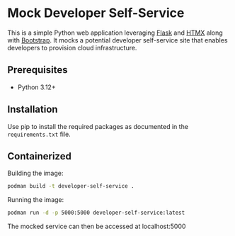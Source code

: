 # Mock Developer Self-Service
This is a simple Python web application leveraging [Flask](https://flask.palletsprojects.com/en/3.0.x/) and [HTMX](https://htmx.org/) along with [Bootstrap](https://getbootstrap.com/).
It mocks a potential developer self-service site that enables developers to provision cloud infrastructure.

## Prerequisites
- Python 3.12+

## Installation
Use pip to install the required packages as documented in the `requirements.txt` file.

## Containerized

Building the image:
```bash
podman build -t developer-self-service .
```

Running the image:
```bash
podman run -d -p 5000:5000 developer-self-service:latest
```

The mocked service can then be accessed at localhost:5000